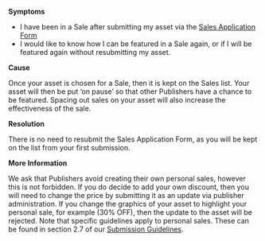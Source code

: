 

**Symptoms**


- I have been in a Sale after submitting my asset via the [Sales Application Form](https://docs.google.com/a/unity3d.com/forms/d/1eL91dQ2uttWV0hyIPjiYizP98BIxQOfrNx95NfJiLqI/viewform)
- I would like to know how I can be featured in a Sale again, or if I will be featured again without resubmitting my asset.



**Cause**



Once your asset is chosen for a Sale, then it is kept on the Sales list. Your asset will then be put ‘on pause’ so that other Publishers have a chance to be featured. Spacing out sales on your asset will also increase the effectiveness of the sale.



**Resolution**



There is no need to resubmit the Sales Application Form, as you will be kept on the list from your first submission.



**More Information**



We ask that Publishers avoid creating their own personal sales, however this is not forbidden. If you do decide to add your own discount, then you will need to change the price by submitting it as an update via publisher administration. If you change the graphics of your asset to highlight your personal sale, for example (30% OFF), then the update to the asset will be rejected. Note that specific guidelines apply to personal sales. These can be found in section 2.7 of our [Submission Guidelines](https://unity3d.com/asset-store/sell-assets/submission-guidelines).









